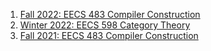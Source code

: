1. [Fall 2022: EECS 483 Compiler Construction](/teaching/eecs-483-fa22)
1. [Winter 2022: EECS 598 Category Theory](/teaching/eecs-598-w22)
1. [Fall 2021: EECS 483 Compiler Construction](/teaching/eecs-483-fa21)
